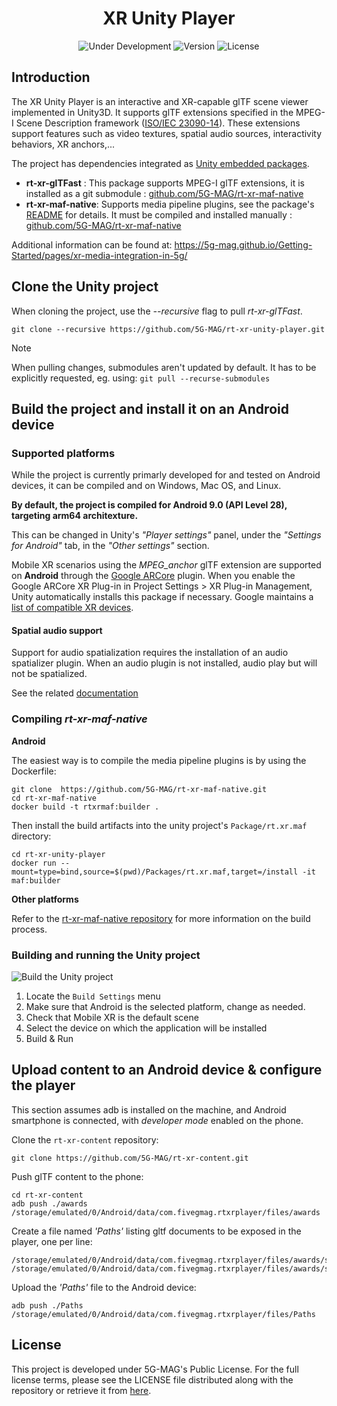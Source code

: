 <h1 align="center">XR Unity Player</h1>
<p align="center">
  <img src="https://img.shields.io/badge/Status-Under_Development-yellow" alt="Under Development">
  <img src="https://img.shields.io/github/v/tag/5G-MAG/rt-xr-unity-player?label=version" alt="Version">
  <img src="https://img.shields.io/badge/License-5G--MAG%20Public%20License%20(v1.0)-blue" alt="License">
</p>

## Introduction

The XR Unity Player is an interactive and XR-capable glTF scene viewer implemented in Unity3D. It supports glTF extensions specified in the MPEG-I Scene Description framework ([ISO/IEC 23090-14](https://www.iso.org/standard/86439.html)). These extensions support features such as video textures, spatial audio sources, interactivity behaviors, XR anchors,...

The project has dependencies integrated as [Unity embedded packages](https://docs.unity3d.com/Manual/upm-embed.html).

- **rt-xr-glTFast** : This package supports MPEG-I glTF extensions, it is installed as a git submodule : [github.com/5G-MAG/rt-xr-maf-native](https://github.com/5G-MAG/rt-xr-maf-native)
- **rt-xr-maf-native**: Supports media pipeline plugins, see the package's [README](./Packages/rt.xr.maf/README.md) for details. It must be compiled and installed manually : [github.com/5G-MAG/rt-xr-maf-native](https://github.com/5G-MAG/rt-xr-maf-native)

Additional information can be found at: https://5g-mag.github.io/Getting-Started/pages/xr-media-integration-in-5g/


## Clone the Unity project

When cloning the project, use the *--recursive* flag to pull *rt-xr-glTFast*.
```
git clone --recursive https://github.com/5G-MAG/rt-xr-unity-player.git
```

> [!NOTE]
> When pulling changes, submodules aren't updated by default. It has to be explicitly requested, eg. using: `git pull --recurse-submodules`


## Build the project and install it on an Android device

### Supported platforms

While the project is currently primarly developed for and tested on Android devices, it can be compiled and on Windows, Mac OS, and Linux. 

**By default, the project is compiled for Android 9.0 (API Level 28), targeting arm64 architexture.**

This can be changed in Unity's *"Player settings"* panel, under the *"Settings for Android"* tab, in the *"Other settings"* section.

Mobile XR scenarios using the *MPEG_anchor* glTF extension are supported on **Android** through the [Google ARCore](https://docs.unity3d.com/Packages/com.unity.xr.arcore@5.1/manual/index.html) plugin. When you enable the Google ARCore XR Plug-in in Project Settings > XR Plug-in Management, Unity automatically installs this package if necessary.  Google maintains a [list of compatible XR devices](https://developers.google.com/ar/devices?hl=fr).


#### Spatial audio support

Support for audio spatialization requires the installation of an audio spatializer plugin. 
When an audio plugin is not installed, audio play but will not be spatialized.

See the related [documentation](./docs/audio-spatializer.md)


### Compiling *rt-xr-maf-native*

**Android**

The easiest way is to compile the media pipeline plugins is by using the Dockerfile: 
```
git clone  https://github.com/5G-MAG/rt-xr-maf-native.git
cd rt-xr-maf-native
docker build -t rtxrmaf:builder .
```

Then install the build artifacts into the unity project's `Package/rt.xr.maf` directory:
```
cd rt-xr-unity-player
docker run --mount=type=bind,source=$(pwd)/Packages/rt.xr.maf,target=/install -it maf:builder
```

**Other platforms**

Refer to the [rt-xr-maf-native repository](https://github.com/5G-MAG/rt-xr-maf-native/) for more information on the build process.


### Building and running the Unity project

![Build the Unity project](docs/images/unity-build-player.png)

1. Locate the `Build Settings` menu
2. Make sure that Android is the selected platform, change as needed.
3. Check that Mobile XR is the default scene
4. Select the device on which the application will be installed
5. Build & Run


## Upload content to an Android device & configure the player

This section assumes adb is installed on the machine, and Android smartphone is connected, with *developer mode* enabled on the phone.

Clone the `rt-xr-content` repository:
```
git clone https://github.com/5G-MAG/rt-xr-content.git
```

Push glTF content to the phone:
```
cd rt-xr-content
adb push ./awards /storage/emulated/0/Android/data/com.fivegmag.rtxrplayer/files/awards
```

Create a file named *'Paths'* listing gltf documents to be exposed in the player, one per line:
```
/storage/emulated/0/Android/data/com.fivegmag.rtxrplayer/files/awards/scene.gltf
/storage/emulated/0/Android/data/com.fivegmag.rtxrplayer/files/awards/scene_floor_anchoring.gltf
```

Upload the *'Paths'* file to the Android device:
```
adb push ./Paths /storage/emulated/0/Android/data/com.fivegmag.rtxrplayer/files/Paths
```

## License

This project is developed under 5G-MAG's Public License. For the full license terms, please see the LICENSE file distributed along with the repository or retrieve it from [here](https://drive.google.com/file/d/1cinCiA778IErENZ3JN52VFW-1ffHpx7Z/view).
